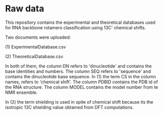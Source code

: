# Raw data

This repository contains the experimental and theoretical databases used for RNA backbone rotamers classification using 13C' chemical shifts. 

Two documents were uploaded:

(1) ExperimentalDatabase.csv

(2) TheoreticalDatabase.csv

In both of them, the column DN refers to 'dinucleotide' and contains the base identities and numbers. 
The column SEQ refers to 'sequence' and contains the dinucleotide base sequence. 
In (1) the term CS in the column names, refers to 'chemical shift'. The column PDBID contains the PDB id of the RNA structure. The column MODEL contains the model number from te NMR ensemble.

In (2) the term shielding is used in spite of chemical shift because its the isotropic 13C shielding value obtained from DFT computations. 
